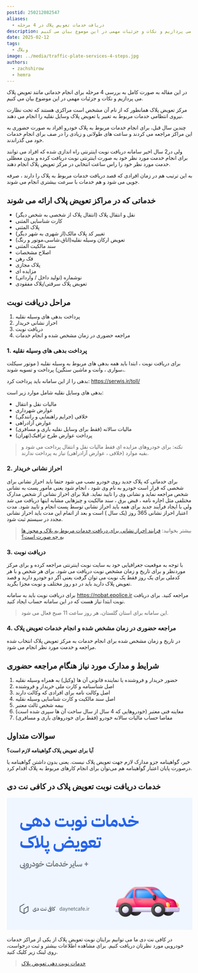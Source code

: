 ```yaml
---
postid: 250212082547
aliases:
  - دریافت خدمات تعویض پلاک در 4 مرحله
description: در این مقاله به صورت کامل به بررسی 4 مرحله برای انجام خدماتی مانند تعویض پلاک می پردازیم و نکات و جزئیات مهمی در این موضوع بیان می کنیم.
date: 2025-02-12
tags:
  - وبلاگ
image: ../media/traffic-plate-services-4-steps.jpg
authors:
  - zachshirow
  - hemra
---
```



در این مقاله به صورت کامل به بررسی 4 مرحله برای انجام خدماتی مانند تعویض پلاک می پردازیم و نکات و جزئیات مهمی در این موضوع بیان می کنیم.

مرکز تعویض پلاک همانطور که از نام آن مشخص است مراکزی هستند که تحت نظارت نیروی انتظامی خدمات مربوط به تغییر یا تعویض پلاک وسایل نقلیه را انجام می دهند.

چندین سال قبل، برای انجام خدمات مربوط به پلاک خودرو افراد  به صورت حضوری به این مراکز مراجعه می کردند و ساعت های طولانی و زیادی را در صف برای انجام خدمات خود می گذراندند.

ولی در2 سال اخیر سامانه دریافت نوبت اینترنتی راه اندازی شده که افراد می توانند برای انجام خدمت مورد نظر خود به صورت اینترنتی نوبت دریافت کرده و بدون معطلی خدمت مورد نظر خود را راس ساعت انتخابی در مرکز تعویض پلاک انجام دهند.

به این ترتیب هم در زمان افرادی که قصد دریافت خدمات مربوط به پلاک را دارند ، صرفه جویی می شود و هم خدمات با سرعت بیشتری انجام می شوند.
 
## خدماتی که در مراکز تعویض پلاک ارائه می شوند

- نقل و انتقال پلاک (انتقال پلاک از شخصی به شخص دیگر)
- کارت شناسایی المثنی
- پلاک المثنی
- تغییر کد پلاک مالک(از شهری به شهر دیگر)
- تعویض ارکان وسیله نقلیه(اتاق،شاسی،موتور و رنگ)
- سند مالکیت المثنی
- اصلاح مشخصات
- فک رهن
- پلاک مجازی
- مزایده ای
- نوشماره (تولید داخل / وارداتی)
- تعویض پلاک سرقتی/پلاک مفقودی
 
## مراحل دریافت نوبت 

1. پرداخت بدهی های وسیله نقلیه
2. احراز نشانی خریدار
3. دریافت نوبت
4. مراجعه حضوری در زمان مشخص شده و انجام خدمات 
 
### 1. پرداخت بدهی های وسیله نقلیه

برای دریافت نوبت ، ابتدا باید همه بدهی های مربوط به وسیله نقلیه ( موتور سیکلت ،سواری ، وانت و ماشین سنگین) پرداخت و تسویه شوند.

بدهی را از این سامانه باید پرداخت کرد:  https://serwis.ir/toll/

بدهی های وسایل نقلیه شامل  موارد زیر است:

- مالیات نقل و انتقال
- عوارض شهرداری
- خلافی (جرایم راهنمایی و رانندگی)
- عوارض آزادراهی
- مالیات سالانه (فقط برای وسایل نقلیه باری و مسافری)
- پرداخت عوارض طرح ترافیک(تهران) 

 
> نکته: برای خودروهای مزایده ای فقط مالیات نقل و انتقال پرداخت می شود و بقیه موارد (خلافی ، عوارض آزادراهی) نیاز به پرداخت ندارند.
 
### 2. احراز نشانی خریدار

برای خدماتی که پلاک جدید روی خودرو نصب می شود حتما باید احراز نشانی برای شخصی که قرار است خودرو به نام وی شود ، انجام شود یعنی مامور پست به نشانی شخص مراجعه نماید و نشانی وی را تایید نماید.
قبلا برای احراز نشانی از شخص مدارک مختلفی مثل اجاره نامه ، قبض برق ، سند مالکیت و چیزهایی مشابه اینها دریافت می شد ولی با ایجاد فرآیند جدید برای همه باید احراز نشانی توسط پست انجام و تایید شود. مدت اعتبار احراز نشانی 365 روز (یک سال ) است و بعد از اتمام این مدت باید احراز نشانی مجدد در سیستم ثبت شود.

> بیشتر بخوانید: [فرایند احراز نشانی برای دریافت خدمات مربوط به پلاک و مجوز ها به چه صورت است؟](zipcode-verification.md)

### 3. دریافت نوبت

با توجه به موقعیت جغرافیایی خود به سایت نوبت اینترنتی مراجعه کرده و برای مرکز موردنظر و برای تاریخ و زمان مشخص نوبت دریافت می شود. برای هر شخص و با هر کدملی برای یک روز فقط یک نوبت می توان گرفت یعنی اگر دو خودرو دارید و قصد تعویض پلاک دارید باید در دو روز مختلف و نوبت مجزا بگرید.

برای دریافت نوبت باید به سامانه https://nobat.epolice.ir مراجعه کنید. برای دریافت نوبت ابتدا نیاز هست که در این سامانه حساب ایجاد کنید. 

> این سامانه برای استان گلستان، هر روز ساعت 11 صبح فعال می شود. 
### 4. مراجعه حضوری در زمان مشخص شده و انجام خدمات تعویض پلاک

در تاریخ و زمان مشخص شده برای انجام خدمات به مرکز تعویض پلاک انتخاب شده مراجعه و خدمت مورد نظر انجام می شود.
 
## شرایط و مدارک مورد نیاز هنگام مراجعه حضوری

1. حضور خریدار و فروشنده یا نماینده قانونی آن ها (وکیل) به همراه وسیله نقلیه
2. اصل شناسنامه و کارت ملی خریدار و فروشنده
3. اصل وکالت نامه برای افرادی که وکالت دارند
4. اصل سند مالکیت و کارت شناسایی وسیله نقلیه
5. بیمه شخص ثالث معتبر
6. معاینه فنی معتبر (خودروهایی که 4 سال از سال ساخت آن ها سپری شده است)
7. مفاصا حساب مالیات سالانه خودرو (فقط برای خودروهای باری و مسافری)


## سوالات متداول

**آیا برای تعویض پلاک گواهینامه لازم است؟**

خیر، گواهینامه جزو مدارک لازم جهت تعویض پلاک نیست. یعنی بدون داشتن گواهینامه یا درصورت پایان اعتبار گواهینامه هم می‌توان برای انجام کارهای مربوط به پلاک اقدام کرد.


## خدمات دریافت نوبت تعویض پلاک در کافی نت دی

![خدمات نوبت دهی تعویض پلاک در کافی نت دی](../media/traffic-services-signup.jpg)

در کافی نت دی ما می توانیم برایتان نوبت تعویض پلاک از یکی از مراکز خدمات خودرویی مورد نظرتان دریافت کنیم. برای مشاهده اطلاعات بیشتر و ثبت درخواست، روی لینک زیر کلیک کنید. 

> [خدمات نوبت دهی تعویض پلاک](../services/traffic-services-signup.md)


